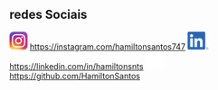 ## redes Sociais

![insta](images/insta.png) <https://instagram.com/hamiltonsantos747>
![in](images/in.png) <https://linkedin.com/in/hamiltonsnts>
![github](images/github.png) <https://github.com/HamiltonSantos>
